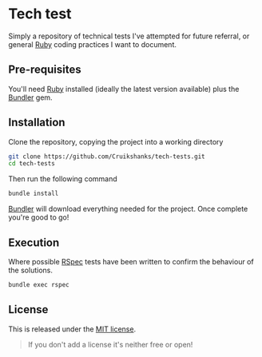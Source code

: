 # Tech test

Simply a repository of technical tests I've attempted for future referral, or general [Ruby](https://www.ruby-lang.org/en/) coding practices I want to document.

## Pre-requisites

You'll need [Ruby](https://www.ruby-lang.org/en/) installed (ideally the latest version available) plus the [Bundler](http://bundler.io/) gem.

## Installation

Clone the repository, copying the project into a working directory

```bash
git clone https://github.com/Cruikshanks/tech-tests.git
cd tech-tests
```

Then run the following command

```bash
bundle install
```

[Bundler](http://bundler.io/) will download everything needed for the project. Once complete you're good to go!

## Execution

Where possible [RSpec](http://rspec.info/) tests have been written to confirm the behaviour of the solutions.

```bash
bundle exec rspec
```

## License

This is released under the [MIT license](https://opensource.org/licenses/MIT).

> If you don't add a license it's neither free or open!
